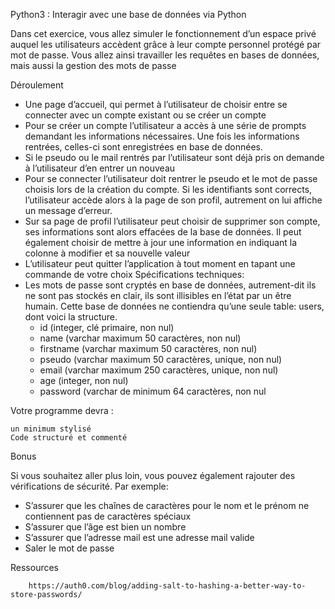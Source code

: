 Python3 : Interagir avec une base de données via Python

Dans cet exercice, vous allez simuler le fonctionnement d’un espace privé auquel les utilisateurs 
accèdent grâce à leur compte personnel protégé par mot de passe. Vous allez ainsi travailler les 
requêtes en bases de données, mais aussi la gestion des mots de passe

Déroulement

- Une page d’accueil, qui permet à l’utilisateur de choisir entre se connecter avec un compte 
  existant ou se créer un compte
- Pour se créer un compte l’utilisateur a accès à une série de prompts demandant les informations 
nécessaires. Une fois les informations rentrées, celles-ci sont enregistrées en base de données.
- Si le pseudo ou le mail rentrés par l’utilisateur sont déjà pris on demande à l’utilisateur d’en entrer
  un nouveau
- Pour se connecter l’utilisateur doit rentrer le pseudo et le mot de passe choisis lors de la création 
  du compte. Si les identifiants sont corrects, l’utilisateur accède alors à la page de son profil, 
  autrement on lui affiche un message d’erreur.
- Sur sa page de profil l’utilisateur peut choisir de supprimer son compte, ses informations sont 
  alors effacées de la base de données. Il peut également choisir de mettre à jour une information en 
  indiquant la colonne à modifier et sa nouvelle valeur
- L’utilisateur peut quitter l’application à tout moment en tapant une commande de votre choix
  Spécifications techniques:
- Les mots de passe sont cryptés en base de données, autrement-dit ils ne sont pas stockés en clair, 
  ils sont illisibles en l’état par un être humain.
  Cette base de données ne contiendra qu’une seule table: users, dont voici la structure.
    - id (integer, clé primaire, non nul)
    - name (varchar maximum 50 caractères, non nul) 
    - firstname (varchar maximum 50 caractères, non nul) 
    - pseudo (varchar maximum 50 caractères, unique, non nul) 
    - email (varchar maximum 250 caractères, unique, non nul) 
    - age (integer, non nul)
    - password (varchar de minimum 64 caractères, non nul

Votre programme devra :

    un minimum stylisé
    Code structuré et commenté

Bonus

  Si vous souhaitez aller plus loin, vous pouvez également rajouter des vérifications de sécurité. Par 
  exemple:
  - S’assurer que les chaînes de caractères pour le nom et le prénom ne contiennent pas de caractères 
    spéciaux
  - S’assurer que l’âge est bien un nombre
  - S’assurer que l’adresse mail est une adresse mail valide
  - Saler le mot de passe

Ressources

        https://auth0.com/blog/adding-salt-to-hashing-a-better-way-to-store-passwords/
